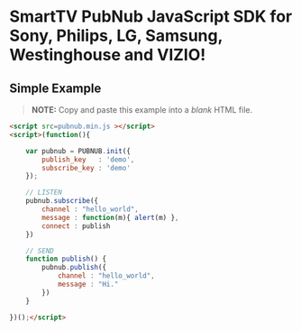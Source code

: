# SmartTV PubNub JavaScript SDK for Sony, Philips, LG, Samsung, Westinghouse and VIZIO!

## Simple Example

>**NOTE:** Copy and paste this example into a *blank* HTML file.

```html
<script src=pubnub.min.js ></script>
<script>(function(){

    var pubnub = PUBNUB.init({
        publish_key   : 'demo',
        subscribe_key : 'demo'
    });

    // LISTEN
    pubnub.subscribe({
        channel : "hello_world",
        message : function(m){ alert(m) },
        connect : publish
    })

    // SEND
    function publish() {
        pubnub.publish({
            channel : "hello_world",
            message : "Hi."
        })
    }

})();</script>
```

